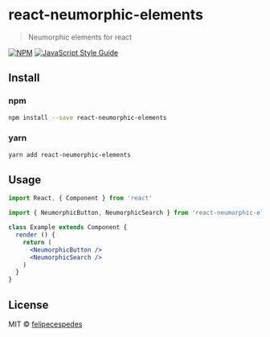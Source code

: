 # react-neumorphic-elements

> Neumorphic elements for react

[![NPM](https://img.shields.io/npm/v/react-neumorphic-elements.svg)](https://www.npmjs.com/package/react-neumorphic-elements) [![JavaScript Style Guide](https://img.shields.io/badge/code_style-standard-brightgreen.svg)](https://standardjs.com)

## Install

### npm

```bash
npm install --save react-neumorphic-elements
```

### yarn

```bash
yarn add react-neumorphic-elements
```

## Usage

```jsx
import React, { Component } from 'react'

import { NeumorphicButton, NeumorphicSearch } from 'react-neumorphic-elements'

class Example extends Component {
  render () {
    return (
      <NeumorphicButton />
      <NeumorphicSearch />
    )
  }
}
```

## License

MIT © [felipecespedes](https://github.com/felipecespedes)
